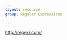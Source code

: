 ```yaml
---
layout: resource
group: Regular Expressions

---
```

<!-- General resources go here -->
<http://regexr.com/>

<!-- ### Core -->

<!-- ### Intermediate -->

<!-- ### Advanced -->

<!-- ### Jedi -->
